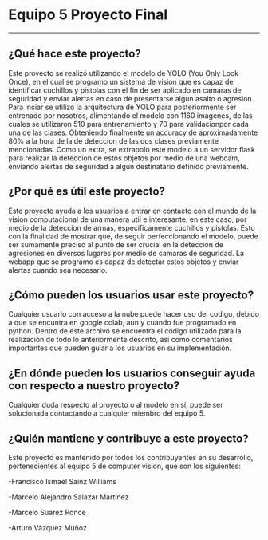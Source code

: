 # Equipo 5 Proyecto Final
---
## ¿Qué hace este proyecto?
Este proyecto se realizó utilizando el modelo de YOLO (You Only Look Once), en el cual se programo un sistema de vision que es capaz de identificar cuchillos y pistolas con el fin de ser aplicado en camaras de seguridad y enviar alertas en caso de presentarse algun asalto o agresion. Para inciar se utilizo la arquitectura de YOLO para posteriormente ser entrenado por nosotros, alimentando el modelo con 1160 imagenes, de las cuales se utilizaron 510 para entrenamiento y 70 para validacionpor cada una de las clases. Obteniendo finalmente un accuracy de aproximadamente 80% a la hora de la de deteccion de las dos clases previamente mencionadas. Como un extra, se extrapolo este modelo a un servidor flask para realizar la deteccion de estos objetos por medio de una webcam, enviando alertas de seguridad a algun destinatario definido previamente. 
## ¿Por qué es útil este proyecto?
Este proyecto ayuda a los usuarios a entrar en contacto con el mundo de la vision computacional de una manera util e interesante, en este caso, por medio de la deteccion de armas, especificamente cuchillos y pistolas. Esto con la finalidad de mostrar que, de seguir perfeccionando el modelo, puede ser sumamente preciso al punto de ser crucial en la deteccion de agresiones en diversos lugares por medio de camaras de seguridad. La webapp que se programo es capaz de detectar estos objetos y enviar alertas cuando sea necesario. 
## ¿Cómo pueden los usuarios usar este proyecto?
Cualquier usuario con acceso a la nube puede hacer uso del codigo, debido a que se encuntra en google colab, aun y cuando fue programado en python. Dentro de este archivo se encuentra el código utilizado para la realización de todo lo anteriormente descrito, así como comentarios importantes que pueden guiar a los usuarios en su implementación.
## ¿En dónde pueden los usuarios conseguir ayuda con respecto a nuestro proyecto?
Cualquier duda respecto al proyecto o al modelo en sí, puede ser solucionada contactando a cualquier miembro del equipo 5.
## ¿Quién mantiene y contribuye a este proyecto?
Este proyecto es mantenido por todos los contribuyentes en su desarrollo, pertenecientes al equipo 5 de computer vision, que son los siguientes:

-Francisco Ismael Sainz Williams

-Marcelo Alejandro Salazar Martínez

-Marcelo Suarez Ponce

-Arturo Vázquez Muñoz
